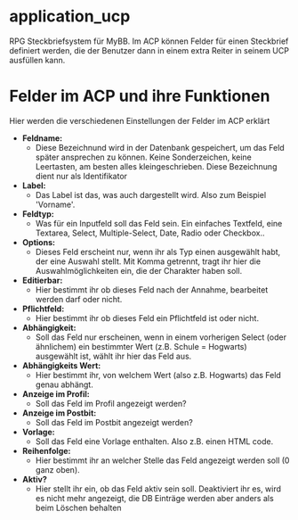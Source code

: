 # application_ucp
RPG Steckbriefsystem für MyBB. Im ACP können Felder für einen Steckbrief definiert werden, die der Benutzer dann in einem extra Reiter in seinem UCP ausfüllen kann.    

# Felder im ACP und ihre Funktionen    
Hier werden die verschiedenen Einstellungen der Felder im ACP erklärt

* **Feldname:** 
    * Diese Bezeichnund wird in der Datenbank gespeichert, um das Feld später ansprechen zu können. Keine Sonderzeichen, keine Leertasten, am besten alles kleingeschrieben. Diese Bezeichnung dient nur als Identifikator    
* **Label:** 
    * Das Label ist das, was auch dargestellt wird. Also zum Beispiel 'Vorname'. 
* **Feldtyp:** 
    * Was für ein Inputfeld soll das Feld sein. Ein einfaches Textfeld, eine Textarea, Select, Multiple-Select, Date, Radio oder Checkbox..
* **Options:** 
    * Dieses Feld erscheint nur, wenn ihr als Typ einen ausgewählt habt, der eine Auswahl stellt. Mit Komma getrennt, tragt ihr hier die Auswahlmöglichkeiten ein, die der Charakter haben soll.   
* **Editierbar:** 
    * Hier bestimmt ihr ob dieses Feld nach der Annahme, bearbeitet werden darf oder nicht.  
* **Pflichtfeld:** 
    * Hier bestimmt ihr ob dieses Feld ein Pflichtfeld ist oder nicht.  
* **Abhängigkeit:**
    * Soll das Feld nur erscheinen, wenn in einem vorherigen Select (oder ähnlichem) ein bestimmter Wert (z.B. Schule = Hogwarts) ausgewählt ist, wählt ihr hier das Feld aus.
* **Abhängigkeits Wert:** 
    * Hier bestimmt ihr, von welchem Wert (also z.B. Hogwarts) das Feld genau abhängt.
* **Anzeige im Profil:** 
    * Soll das Feld im Profil angezeigt werden?    
* **Anzeige im Postbit:** 
    * Soll das Feld im Postbit angezeigt werden?    
* **Vorlage:** 
    * Soll das Feld eine Vorlage enthalten. Also z.B. einen HTML code.      
* **Reihenfolge:** 
    * Hier bestimmt ihr an welcher Stelle das Feld angezeigt werden soll (0 ganz oben).
* **Aktiv?** 
    * Hier stellt ihr ein, ob das Feld aktiv sein soll. Deaktiviert ihr es, wird es nicht mehr angezeigt, die DB Einträge werden aber anders als beim Löschen behalten     
